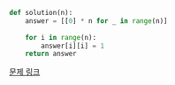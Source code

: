 ``` python
def solution(n):
    answer = [[0] * n for _ in range(n)]
    
    for i in range(n):
        answer[i][i] = 1
    return answer
```
[문제 링크](https://school.programmers.co.kr/learn/courses/30/lessons/181833)
